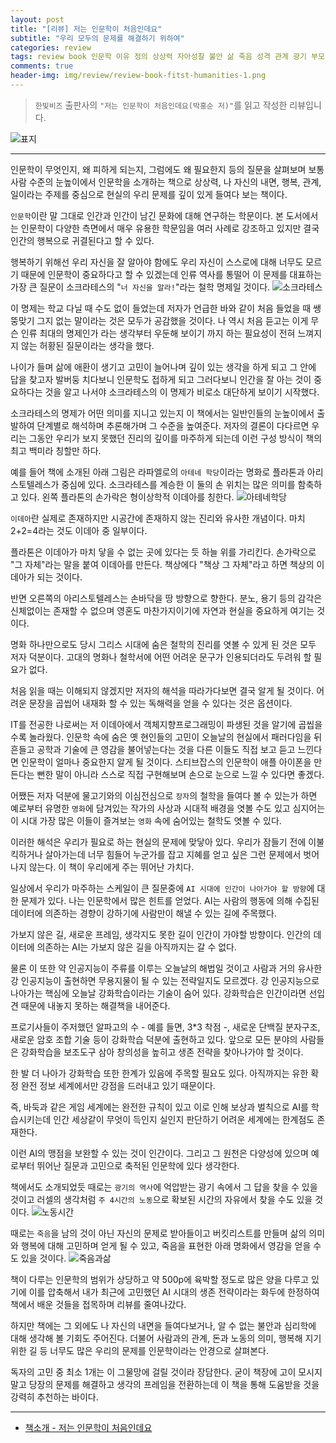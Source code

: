 ```yaml
---  
layout: post  
title: "[리뷰] 저는 인문학이 처음인데요"  
subtitle: "우리 모두의 문제를 해결하기 위하여"  
categories: review  
tags: review book 인문학 이유 정의 상상력 자아성찰 불안 삶 죽음 성격 관계 광기 부모 자식 사랑 결혼 성 돈 일 여가 시간  
comments: true  
header-img: img/review/review-book-fitst-humanities-1.png
---  
```

  
> `한빛비즈` 출판사의 `"저는 인문학이 처음인데요(박홍순 저)"`를 읽고 작성한 리뷰입니다.  

![표지](https://theorydb.github.io/assets/img/review/review-book-fitst-humanities-1.png)  

---

인문학이 무엇인지, 왜 피하게 되는지, 그럼에도 왜 필요한지 등의 질문을 살펴보며 보통 사람 수준의 눈높이에서 인문학을 소개하는 책으로 상상력, 나 자신의 내면, 행복, 관계, 일이라는 주제를 중심으로 현실의 우리 문제를 깊이 있게 들여다 보는 책이다. 

`인문학`이란 말 그대로 인간과 인간이 남긴 문화에 대해 연구하는 학문이다. 본 도서에서는 인문학이 다양한 측면에서 매우 유용한 학문임을 여러 사례로 강조하고 있지만 결국 인간의 행복으로 귀결된다고 할 수 있다. 

행복하기 위해선 우리 자신을 잘 알아야 함에도 우리 자신이 스스로에 대해 너무도 모르기 때문에 인문학이 중요하다고 할 수 있겠는데 인류 역사를 통떨어 이 문제를 대표하는 가장 큰 질문이 소크라테스의 "`너 자신을 알라!`"라는 철학 명제일 것이다. 
![소크라테스](https://theorydb.github.io/assets/img/review/review-book-fitst-humanities-2.png)  

이 명제는 학교 다닐 때 수도 없이 들었는데 저자가 언급한 바와 같이 처음 들었을 때 쌩뚱맞기 그지 없는 말이라는 것은 모두가 공감했을 것이다. 나 역시 처음 듣고는 이게 무슨 인류 최대의 명제인가 라는 생각부터 우둔해 보이기 까지 하는 필요성이 전혀 느껴지지 않는 허황된 질문이라는 생각을 했다. 

나이가 들며 삶에 애환이 생기고 고민이 늘어나며 깊이 있는 생각을 하게 되고 그 안에 답을 찾고자 발버둥 치다보니 인문학도 접하게 되고 그러다보니 인간을 잘 아는 것이 중요하다는 것을 알고 나서야 소크라테스의 이 명제가 비로소 대단하게 보이기 시작했다. 

소크라테스의 명제가 어떤 의미를 지니고 있는지 이 책에서는 일반인들의 눈높이에서 출발하여 단계별로 해석하며 추론해가며 그 수준을 높여준다. 저자의 결론이 다다르면 우리는 그동안 우리가 보지 못했던 진리의 깊이를 마주하게 되는데 이런 구성 방식이 책의 최고 백미라 칭할만 하다. 

예를 들어 책에 소개된 아래 그림은 라파엘로의 `아테네 학당`이라는 명화로 플라톤과 아리스토텔레스가 중심에 있다. 소크라테스를 계승한 이 둘의 손 위치는 많은 의미를 함축하고 있다. 왼쪽 플라톤의 손가락은 형이상학적 이데아를 칭한다. 
![아테네학당](https://theorydb.github.io/assets/img/review/review-book-fitst-humanities-3.png)  

`이데아`란 실제로 존재하지만 시공간에 존재하지 않는 진리와 유사한 개념이다. 마치 2+2=4라는 것도 이데아 중 일부이다. 

플라톤은 이데아가 마치 닿을 수 없는 곳에 있다는 듯 하늘 위를 가리킨다. 손가락으로 "그 자체"라는 말을 붙여 이데아를 만든다. 책상에다 "책상 그 자체"라고 하면 책상의 이데아가 되는 것이다. 

반면 오른쪽의 아리스토텔레스는 손바닥을 땅 방향으로 향한다. 분노, 용기 등의 감각은 신체없이는 존재할 수 없으며 영혼도 마찬가지이기에 자연과 현실을 중요하게 여기는 것이다. 

명화 하나만으로도 당시 그리스 시대에 숨은 철학의 진리를 엿볼 수 있게 된 것은 모두 저자 덕분이다. 고대의 명화나 철학서에 어떤 어려운 문구가 인용되더라도 두려워 할 필요가 없다. 

처음 읽을 때는 이해되지 않겠지만 저자의 해석을 따라가다보면 결국 알게 될 것이다. 어려운 문장을 곱씹어 내재화 할 수 있는 독해력을 얻을 수 있다는 것은 옵션이다.

IT를 전공한 나로써는 저 이데아에서 객체지향프로그래밍이 파생된 것을 알기에 곱씹을 수록 놀라웠다. 인문학 속에 숨은 옛 현인들의 고민이 오늘날의 현실에서 패러다임을 뒤 흔들고 공학과 기술에 큰 영감을 불어넣는다는 것을 다른 이들도 직접 보고 듣고 느낀다면 인문학이 얼마나 중요한지 알게 될 것이다. 스티브잡스의 인문학이 애플 아이폰을 만든다는 뻔한 말이 아니라 스스로 직접 구현해보며 손으로 눈으로 느낄 수 있다면 좋겠다.

어쨌든 저자 덕분에 물고기와의 이심전심으로 `장자`의 철학을 들여다 볼 수 있는가 하면 예로부터 유명한 `명화`에 담겨있는 작가의 사상과 시대적 배경을 엿볼 수도 있고 심지어는 이 시대 가장 많은 이들이 즐겨보는 `영화` 속에 숨어있는 철학도 엿볼 수 있다. 

이러한 해석은 우리가 필요로 하는 현실의 문제에 맞닿아 있다. 우리가 잠들기 전에 이불킥하거나  살아가는데 너무 힘들어 누군가를 잡고 지혜를 얻고 싶은 그런 문제에서 벗어나지 않는다. 이 책이 우리에게 주는 뛰어난 가치다.

일상에서 우리가 마주하는 스케일이 큰 질문중에 `AI 시대에 인간이 나아가야 할 방향`에 대한 문제가 있다. 나는 인문학에서 많은 힌트를 얻었다. AI는 사람의 행동에 의해 수집된 데이터에 의존하는 경향이 강하기에 사람만이 해낼 수 있는 길에 주목했다. 

가보지 않은 길, 새로운 프레임, 생각지도 못한 길이 인간이 가야할 방향이다. 인간의 데이터에 의존하는 AI는 가보지 않은 길을 아직까지는 갈 수 없다. 

물론 이 또한 약 인공지능이 주류를 이루는 오늘날의 해법일 것이고 사람과 거의 유사한 강 인공지능이 출현하면 무용지물이 될 수 있는 전략일지도 모르겠다. 강 인공지능으로 나아가는 핵심에 오늘날 강화학습이라는 기술이 숨어 있다. 강화학습은 인간이라면 선입견 때문에 내놓지 못하는 해결책을 내어준다. 

프로기사들이 주저했던 알파고의 수 - 예를 들면, 3*3 착점 -, 새로운 단백질 분자구조, 새로운 암호 조합 기술 등이 강화학습 덕분에 출현하고 있다. 앞으로 모든 분야의 사람들은 강화학습을 보조도구 삼아 창의성을 높히고 생존 전략을 찾아나가야 할 것이다. 

한 발 더 나아가 강화학습 또한 한계가 있음에 주목할 필요도 있다. 아직까지는 유한 확정 완전 정보 세계에서만 강점을 드러내고 있기 때문이다. 

즉, 바둑과 같은 게임 세계에는 완전한 규칙이 있고 이로 인해 보상과 벌칙으로 AI를 학습시키는데 인간 세상같이 무엇이 득인지 실인지 판단하기 어려운 세계에는 한계점도 존재한다. 

이런 AI의 맹점을 보완할 수 있는 것이 인간이다. 그리고 그 원천은 다양성에 있으며 예로부터 뛰어난 질문과 고민으로 축적된 인문학에 있다 생각한다. 

책에서도 소개되었듯 때로는 `광기의 역사`에 억압받는 광기 속에서 그 답을 찾을 수 있을 것이고 러셀의 생각처럼 `주 4시간의 노동`으로 확보된 시간의 자유에서 찾을 수도 있을 것이다. 
![노동시간](https://theorydb.github.io/assets/img/review/review-book-fitst-humanities-5.png)  

때로는 `죽음`을 남의 것이 아닌 자신의 문제로 받아들이고 버킷리스트를 만들며 삶의 의미와 행복에 대해 고민하며 얻게 될 수 있고, 죽음을 표현한 아래 명화에서 영감을 얻을 수도 있을 것이다. 
![죽음과삶](https://theorydb.github.io/assets/img/review/review-book-fitst-humanities-4.png)  

책이 다루는 인문학의 범위가 상당하고 약 500p에 육박할 정도로 많은 양을 다루고 있기에 이를 압축해서 내가 최근에 고민했던 AI 시대의 생존 전략이라는 화두에 한정하여 책에서 배운 것들을 접목하며 리뷰를 줄여나갔다.

하지만 책에는 그 외에도 나 자신의 내면을 들여다보거나, 알 수 없는 불안과 심리학에 대해 생각해 볼 기회도 주어진다. 더불어 사람과의 관계, 돈과 노동의 의미, 행복해 지기 위한 길 등 너무도 많은 우리의 문제를 인문학이라는 안경으로 살펴본다. 

독자의 고민 중 최소 1개는 이 그물망에 걸릴 것이라 장담한다. 굳이 책장에 고이 모시지 말고 당장의 문제를 해결하고 생각의 프레임을 전환하는데 이 책을 통해 도움받을 것을 강력히 추천하는 바이다.

---

* [책소개 - 저는 인문학이 처음인데요](http://www.yes24.com/Product/Goods/99018035)


